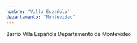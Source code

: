 ```yaml
---
nombre: "Villa Española"
departamento: "Montevideo"
---
```


Barrio Villa Española
Departamento de Montevideo
